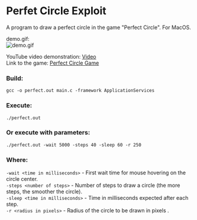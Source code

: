# Perfet Circle Exploit

A program to draw a perfect circle in the game "Perfect Circle". For MacOS.<br/>

demo.gif:<br/>
![demo.gif](https://github.com/michael-bill/perfect-circle/blob/main/demo.gif)

YouTube video demonstration: [Video](https://youtu.be/yiQiI4sCMZU?si=Xd2v83n2IgLJrpIG)<br/>
Link to the game: [Perfect Circle Game](https://neal.fun/perfect-circle/)

### Build:
```
gcc -o perfect.out main.c -framework ApplicationServices
```

### Execute:
```
./perfect.out
```
### Or execute with parameters:
```
./perfect.out -wait 5000 -steps 40 -sleep 60 -r 250
```
### Where:
``-wait <time in milliseconds>`` - First wait time for mouse hovering on the circle center.<br/>
``-steps <number of steps>`` - Number of steps to draw a circle (the more steps, the smoother the circle).<br/>
``-sleep <time in milliseconds>`` - Time in milliseconds expected after each step.<br/>
``-r <radius in pixels>`` - Radius of the circle to be drawn in pixels .<br/>
